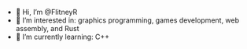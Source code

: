 - 👋 Hi, I’m @FlitneyR
- 👀 I’m interested in: graphics programming, games development, web assembly, and Rust
- 🌱 I’m currently learning: C++

<!---
FlitneyR/FlitneyR is a ✨ special ✨ repository because its `README.md` (this file) appears on your GitHub profile.
You can click the Preview link to take a look at your changes.
--->
